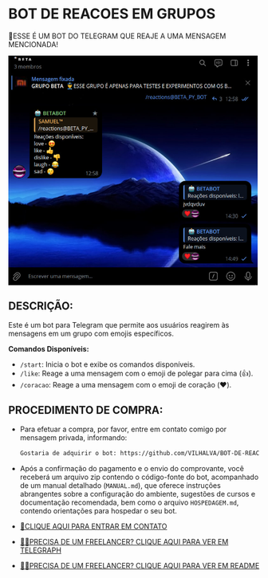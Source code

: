 # BOT DE REACOES EM GRUPOS
🛑ESSE É UM BOT DO TELEGRAM QUE REAJE A UMA MENSAGEM MENCIONADA!

<img src="FOTO.jpg" align="center" width="500"> <br>

## DESCRIÇÃO:
Este é um bot para Telegram que permite aos usuários reagirem às mensagens em um grupo com emojis específicos. 

**Comandos Disponíveis:**
   - `/start`: Inicia o bot e exibe os comandos disponíveis.
   - `/like`: Reage a uma mensagem com o emoji de polegar para cima (👍).
   - `/coracao`: Reage a uma mensagem com o emoji de coração (❤️).

## PROCEDIMENTO DE COMPRA:
- Para efetuar a compra, por favor, entre em contato comigo por mensagem privada, informando:
    ```bash
    Gostaria de adquirir o bot: https://github.com/VILHALVA/BOT-DE-REACOES-EM-GRUPOS
    ```
- Após a confirmação do pagamento e o envio do comprovante, você receberá um arquivo zip contendo o código-fonte do bot, acompanhado de um manual detalhado (`MANUAL.md`), que oferece instruções abrangentes sobre a configuração do ambiente, sugestões de cursos e documentação recomendada, bem como o arquivo `HOSPEDAGEM.md`, contendo orientações para hospedar o seu bot.

- [🤑CLIQUE AQUI PARA ENTRAR EM CONTATO](https://t.me/VILHALVA100)
- [🧑‍💻PRECISA DE UM FREELANCER? CLIQUE AQUI PARA VER EM TELEGRAPH](https://telegra.ph/FREELANCER-10-19-9)
- [🧑‍💻PRECISA DE UM FREELANCER? CLIQUE AQUI PARA VER EM README](https://github.com/VILHALVA/VILHALVA/blob/main/FREELANCER/README.md)
